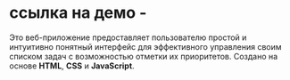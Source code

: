 # ссылка на демо - 

Это веб-приложение предоставляет пользователю простой и интуитивно понятный интерфейс для эффективного управления своим списком задач с возможностью отметки их приоритетов. 
Создано на основе <b>HTML</b>, <b>CSS</b> и <b>JavaScript</b>.
